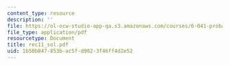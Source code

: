 ```yaml
---
content_type: resource
description: ''
file: https://ol-ocw-studio-app-qa.s3.amazonaws.com/courses/6-041-probabilistic-systems-analysis-and-applied-probability-spring-2006/1b50b847853bac5fd9023f46ff4d2e52_rec11_sol.pdf
file_type: application/pdf
resourcetype: Document
title: rec11_sol.pdf
uid: 1b50b847-853b-ac5f-d902-3f46ff4d2e52
---
```

